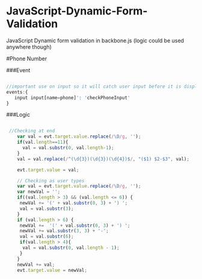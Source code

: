 JavaScript-Dynamic-Form-Validation
==================================

JavaScript Dynamic form validation in backbone.js (logic could be used anywhere though)

#Phone Number

###Event

```javascript

//important use on input so it will catch user input before it is displayed!!
events:{
   input input[name=phone]': 'checkPhoneInput'
}

````

###Logic

```javascript

 //Checking at end
    var val = evt.target.value.replace(/\D/g, '');
    if(val.length==11){
      val = val.substr(0, val.length-1);
    }
    val = val.replace(/^(\d{3})(\d{3})(\d{4})$/, "($1) $2-$3", val);

    evt.target.value = val;

    // Checking as user types
    var val = evt.target.value.replace(/\D/g, '');
    var newVal = '';
    if((val.length > 3) && (val.length <= 6)) {
     newVal += '(' + val.substr(0, 3) + ') ';
     val = val.substr(3);
    }
    if (val.length > 6) {
     newVal +=  '(' + val.substr(0, 3) + ') ';
     newVal += val.substr(3, 3) + '-';
     val = val.substr(6);
     if(val.length > 4){
      val = val.substr(0, val.length - 1);
     }
    }
    newVal += val;
    evt.target.value = newVal;
    
```
